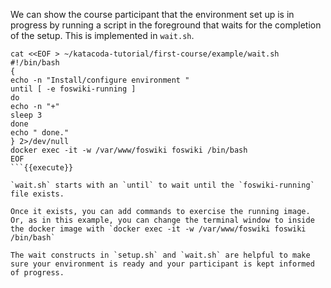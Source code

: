 We can show the course participant that the environment set up is in progress by running a script in the foreground that waits for the completion of the setup. This is implemented in `wait.sh`.

```
cat <<EOF > ~/katacoda-tutorial/first-course/example/wait.sh
#!/bin/bash
{
echo -n "Install/configure environment "
until [ -e foswiki-running ]
do
echo -n "+"
sleep 3
done
echo " done."
} 2>/dev/null
docker exec -it -w /var/www/foswiki foswiki /bin/bash
EOF
```{{execute}}

`wait.sh` starts with an `until` to wait until the `foswiki-running` file exists.

Once it exists, you can add commands to exercise the running image. Or, as in this example, you can change the terminal window to inside the docker image with `docker exec -it -w /var/www/foswiki foswiki /bin/bash`

The wait constructs in `setup.sh` and `wait.sh` are helpful to make sure your environment is ready and your participant is kept informed of progress.

